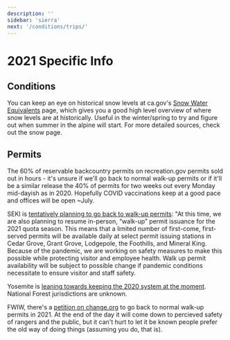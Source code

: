 ```yaml
---
description: ''
sidebar: 'sierra'
next: '/conditions/trips/'
---
```


# 2021 Specific Info

## Conditions

You can keep an eye on historical snow levels at ca.gov's [Snow Water Equivalents](https://cdec.water.ca.gov/snowapp/sweq.action) page, which gives you a good high level overview of where snow levels are at historically. Useful in the winter/spring to try and figure out when summer in the alpine will start. For more detailed sources, check out the snow page.

## Permits

The 60% of reservable backcountry permits on recreation.gov permits sold out in hours - it's unsure if we'll go back to normal walk-up permits or if it'll be a similar release the 40% of permits for two weeks out every Monday mid-dayish as in 2020. Hopefully COVID vaccinations keep at a good pace and offices will be open ~July.

SEKI is [tentatively planning to go back to walk-up permits](https://www.nps.gov/seki/planyourvisit/wilderness_permits.htm): "At this time, we are also planning to resume in-person, “walk-up” permit issuance for the 2021 quota season. This means that a limited number of first-come, first-served permits will be available daily at select permit issuing stations in Cedar Grove, Grant Grove, Lodgepole, the Foothills, and Mineral King. Because of the pandemic, we are working on safety measures to make this possible while protecting visitor and employee health. Walk up permit availability will be subject to possible change if pandemic conditions necessitate to ensure visitor and staff safety. 

Yosemite is [leaning towards keeping the 2020 system at the moment](http://highsierratopix.com/community/viewtopic.php?p=163295#p163295). National Forest jurisdictions are unknown.

FWIW, there's a [petition on change.org](https://www.change.org/p/chief-vicki-christiansen-changing-walk-in-permits-system-back-to-pre-covid-system?recruiter=1180856820&utm_source=share_petition&utm_medium=copylink&utm_campaign=share_petition&utm_term=share_petition) to go back to normal walk-up permits in 2021. At the end of the day it will come down to percieved safety of rangers and the public, but it can't hurt to let it be known people prefer the old way of doing things (assuming you do, that is).